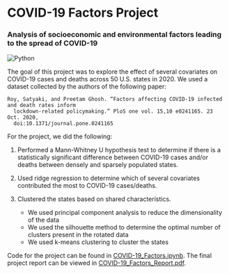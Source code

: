 # COVID-19 Factors Project

### Analysis of socioeconomic and environmental factors leading to the spread of COVID-19

![Python](https://img.shields.io/badge/python-3670A0?style=for-the-badge&logo=python&logoColor=ffdd54)

The goal of this project was to explore the effect of several covariates on COVID-19 cases and deaths across 50 U.S. states in 2020. We used a dataset collected by the authors of the following paper:

    Roy, Satyaki, and Preetam Ghosh. “Factors affecting COVID-19 infected and death rates inform
      lockdown-related policymaking.” PloS one vol. 15,10 e0241165. 23 Oct. 2020,
      doi:10.1371/journal.pone.0241165
      
For the project, we did the following:

1) Performed a Mann-Whitney U hypothesis test to determine if there is a statistically significant difference between COVID-19 cases and/or deaths between densely and sparsely populated states.

2) Used ridge regression to determine which of several covariates contributed the most to COVID-19 cases/deaths.

3) Clustered the states based on shared characteristics.
    - We used principal component analysis to reduce the dimensionality of the data
    - We used the silhouette method to determine the optimal number of clusters present in the rotated data
    - We used k-means clustering to cluster the states
    
Code for the project can be found in [COVID-19_Factors.ipynb](COVID-19_Factors.ipynb). The final project report can be viewed in [COVID-19_Factors_Report.pdf](COVID-19_Factors_Report.pdf).
